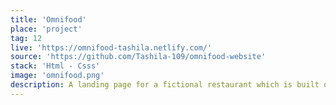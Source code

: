 ```yaml
---
title: 'Omnifood'
place: 'project'
tag: 12
live: 'https://omnifood-tashila.netlify.com/'
source: 'https://github.com/Tashila-109/omnifood-website'
stack: 'Html - Csss'
image: 'omnifood.png'
description: A landing page for a fictional restaurant which is built on HTML 5 and CSS 3. This project was used to experiment with different css styles and animations and also understand the process of designing a website and developing it.
---
```

